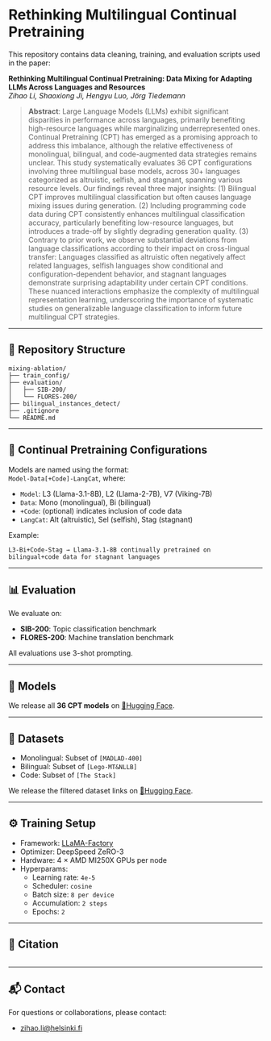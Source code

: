 


# Rethinking Multilingual Continual Pretraining

This repository contains data cleaning, training, and evaluation scripts used in the paper:

**Rethinking Multilingual Continual Pretraining: Data Mixing for Adapting LLMs Across Languages and Resources**  
*Zihao Li, Shaoxiong Ji, Hengyu Luo, Jörg Tiedemann*

> **Abstract**: Large Language Models (LLMs) exhibit significant disparities in performance across languages, primarily benefiting high-resource languages while marginalizing underrepresented ones. Continual Pretraining (CPT) has emerged as a promising approach to address this imbalance, although the relative effectiveness of monolingual, bilingual, and code-augmented data strategies remains unclear. This study systematically evaluates 36 CPT configurations involving three multilingual base models, across 30+ languages categorized as altruistic, selfish, and stagnant, spanning various resource levels. Our findings reveal three major insights: (1) Bilingual CPT improves multilingual classification but often causes language mixing issues during generation. (2) Including programming code data during CPT consistently enhances multilingual classification accuracy, particularly benefiting low-resource languages, but introduces a trade-off by slightly degrading generation quality. (3) Contrary to prior work, we observe substantial deviations from language classifications according to their impact on cross-lingual transfer: Languages classified as altruistic often negatively affect related languages, selfish languages show conditional and configuration-dependent behavior, and stagnant languages demonstrate surprising adaptability under certain CPT conditions. These nuanced interactions emphasize the complexity of multilingual representation learning, underscoring the importance of systematic studies on generalizable language classification to inform future multilingual CPT strategies.

---

## 🔧 Repository Structure

```
mixing-ablation/
├── train_config/  
├── evaluation/
│   ├── SIB-200/                  
│   └── FLORES-200/                    
├── bilingual_instances_detect/  
├── .gitignore
└── README.md
```

---

## 🚀 Continual Pretraining Configurations

Models are named using the format:  
`Model-Data[+Code]-LangCat`, where:

- `Model`: L3 (Llama-3.1-8B), L2 (Llama-2-7B), V7 (Viking-7B)  
- `Data`: Mono (monolingual), Bi (bilingual)  
- `+Code`: (optional) indicates inclusion of code data  
- `LangCat`: Alt (altruistic), Sel (selfish), Stag (stagnant)

Example:
```
L3-Bi+Code-Stag → Llama-3.1-8B continually pretrained on bilingual+code data for stagnant languages
```

---

## 📊 Evaluation

We evaluate on:

- **SIB-200**: Topic classification benchmark 
- **FLORES-200**: Machine translation benchmark

All evaluations use 3-shot prompting.

---

## 🧠 Models

We release all **36 CPT models** on [🤗Hugging Face](https://huggingface.co/collections/Zihao-Li/multilingual-continual-pretraining-67ea87fbc68ccdaa83fdc01c).

---

## 📁 Datasets

- Monolingual: Subset of `[MADLAD-400]`
- Bilingual: Subset of `[Lego-MT&NLLB]`
- Code: Subset of `[The Stack]`

We release the filtered dataset links on [🤗Hugging Face](https://huggingface.co/collections/Zihao-Li/multilingual-continual-pretraining-67ea87fbc68ccdaa83fdc01c).

---

## ⚙️ Training Setup

- Framework: [LLaMA-Factory](https://github.com/hiyouga/LLaMA-Factory)
- Optimizer: DeepSpeed ZeRO-3  
- Hardware: 4 × AMD MI250X GPUs per node  
- Hyperparams:
  - Learning rate: `4e-5`
  - Scheduler: `cosine`
  - Batch size: `8 per device`
  - Accumulation: `2 steps`
  - Epochs: `2`

---


## 📝 Citation

```bibtex

```

---

## 📬 Contact

For questions or collaborations, please contact:
- zihao.li@helsinki.fi
